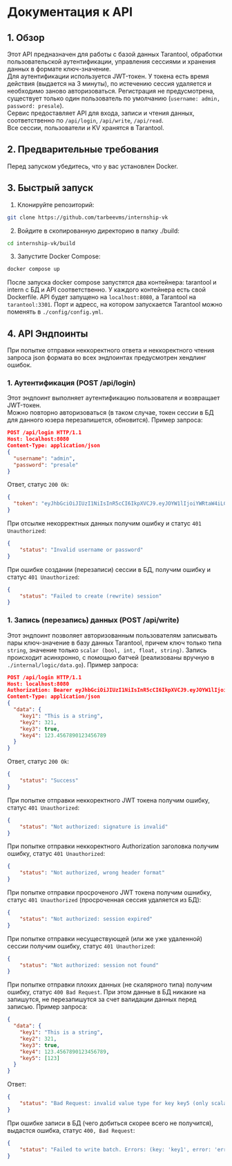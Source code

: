 # Документация к API

## 1. Обзор

Этот API предназначен для работы с базой данных Tarantool, обработки пользовательской аутентификации, управления сессиями и хранения данных в формате ключ-значение.<br>
Для аутентификации используется JWT-токен. У токена есть время действия (выдается на 3 минуты), по истечению сессия удаляется и необходимо заново авторизоваться. Регистрация не предусмотрена, существует только один пользователь по умолчанию (`username: admin, password: presale`).<br>
Сервис предоставляет API для входа, записи и чтения данных, соответственно по `/api/login`, `/api/write`, `/api/read`.<br>
Все сессии, пользователи и KV хранятся в Tarantool.

## 2. Предварительные требования

Перед запуском убедитесь, что у вас установлен Docker.

## 3. Быстрый запуск

1. Клонируйте репозиторий:

```bash
git clone https://github.com/tarbeevms/internship-vk
```

2. Войдите в скопированную директорию в папку ./build:

```bash
cd internship-vk/build
```

3. Запустите Docker Compose:

```bash
docker compose up 
```

После запуска docker compose запустятся два контейнера: tarantool и intern с БД и API соответственно. У каждого контейнера есть свой Dockerfile.
API будет запущено на `localhost:8080`, а Tarantool на `tarantool:3301`. Порт и адресс, на котором запускается Tarantool можно поменять в `./config/config.yml`.

## 4. API Эндпоинты

При попытке отправки неккоректного ответа и неккоректного чтения запроса json формата во всех эндпоинтах предусмотрен хендлинг ошибок.

### 1. Аутентификация (POST /api/login)
Этот эндпоинт выполняет аутентификацию пользователя и возвращает JWT-токен.<br>
Можно повторно авторизоваться (в таком случае, токен сессии в БД для данного юзера перезапишется, обновится).
Пример запроса: </br>
```json
POST /api/login HTTP/1.1
Host: localhost:8080
Content-Type: application/json
{
  "username": "admin",
  "password": "presale"
}
```
Ответ, статус `200 Ok`: 
```json
{
  "token": "eyJhbGciOiJIUzI1NiIsInR5cCI6IkpXVCJ9.eyJOYW1lIjoiYWRtaW4iLCJleHAiOjE3MjQxMTExNDV9.0kn4u7X-JhO-eHZf8IOc_zWKONL42-tvFMbKkD1fibo"
}
```

При отсылке некорректных данных получим ошибку и статус `401 Unauthorized`:
```json
{
    "status": "Invalid username or password"
}
```
При ошибке создании (перезаписи) сессии в БД, получим ошибку и статус `401 Unauthorized`:
```json
{
    "status": "Failed to create (rewrite) session"
}
```
### 1. Запись (перезапись) данных (POST /api/write)
Этот эндпоинт позволяет авторизованным пользователям записывать пары ключ-значение в базу данных Tarantool, причем ключ только типа `string`, значение только `scalar (bool, int, float, string)`.
Запись происходит асинхронно, с помощью батчей (реализованы вручную в `./internal/logic/data.go`).
Пример запроса:
```json
POST /api/login HTTP/1.1
Host: localhost:8080
Authorization: Bearer eyJhbGciOiJIUzI1NiIsInR5cCI6IkpXVCJ9.eyJOYW1lIjoiYWRtaW4iLCJleHAiOjE3MjQxMTExNDV9.0kn4u7X-JhO-eHZf8IOc_zWKONL42-tvFMbKkD1fibo
Content-Type: application/json
{
  "data": {
    "key1": "This is a string",
    "key2": 321,
    "key3": true,
    "key4": 123.4567890123456789
  }
}
```
Ответ, статус `200 Ok`:
```json
{
    "status": "Success"
}
```
При попытке отправки неккоректного JWT токена получим ошибку, статус `401 Unauthorized`:
```json
{
    "status": "Not authorized: signature is invalid"
}
```
При попытке отправки неккоректного Authorization заголовка получим ошибку, статус `401 Unauthorized`:
```json
{
    "status": "Not authorized, wrong header format"
}
```
При попытке отправки просроченого JWT токена получим ошнибку, статус `401 Unauthorized`  (просроченная сессия удаляется из БД):
```json
{
    "status": "Not authorized: session expired"
}
```
При попытке отправки несуществующей (или же уже удаленной) сессии получим ошибку, статус `401 Unauthorized`:
```json
{
    "status": "Not authorized: session not found"
}
```
При попытке отправки плохих данных (не скалярного типа) получим ошибку, статус `400 Bad Request`.
При этом данные в БД никакие на запишутся, не перезапишутся за счет валидации данных перед записью.
Пример запроса:
```json
{
  "data": {
    "key1": "This is a string",
    "key2": 321,
    "key3": true,
    "key4": 123.4567890123456789,
    "key5": [123]
  }
}
```
Ответ:
```json
{
    "status": "Bad Request: invalid value type for key key5 (only scalar values are allowed)"
}
```
При ошибке записи в БД (чего добиться скорее всего не получится), выдастся ошибка, статус `400, Bad Request`:
```json
{
    "status": "Failed to write batch. Errors: (key: 'key1', error: 'error1')"
}
```

  




